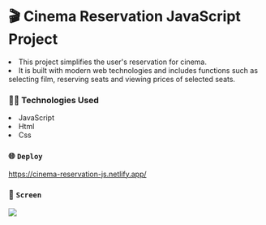 # 🎬 Cinema Reservation JavaScript Project

<li>This project simplifies the user's reservation for cinema.</li>
<li>It is built with modern web technologies and includes functions such as selecting film, reserving seats and viewing prices of selected seats.</li>

### 👩‍💻 Technologies Used

<li>JavaScript</li>
<li>Html</li>
<li>Css</li>

### 🌐 `Deploy`

https://cinema-reservation-js.netlify.app/

### 🎥 `Screen`

![](cinema.gif)
